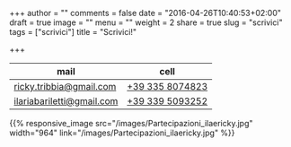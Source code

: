 +++
author = ""
comments = false
date = "2016-04-26T10:40:53+02:00"
draft = true
image = ""
menu = ""
weight = 2
share = true
slug = "scrivici"
tags = ["scrivici"]
title = "Scrivici!"

+++

mail | cell
----------------------- | -------------------
 [ricky.tribbia@gmail.com](mailto:ricky.tribbia@gmail.com) | [+39 335 8074823](tel:+393358074823)
 [ilariabariletti@gmail.com](mailto:ilariabariletti@gmail.com) | [+39 339 5093252](tel:+393395093252)

{{% responsive_image src="/images/Partecipazioni_ilaericky.jpg" width="964" link="/images/Partecipazioni_ilaericky.jpg" %}}

